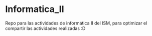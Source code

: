 # Informatica_II
Repo para las actividades de informática II del ISM, para optimizar el compartir las actividades realizadas :D
